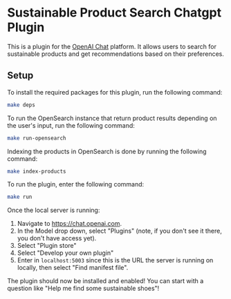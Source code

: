 # Sustainable Product Search Chatgpt Plugin

This is a plugin for the [OpenAI Chat](https://chat.openai.com) platform. It allows users to search for sustainable products and get recommendations based on their preferences.

## Setup

To install the required packages for this plugin, run the following command:

```bash
make deps
```

To run the OpenSearch instance that return product results depending on the user's input, run the following command:

```bash
make run-opensearch
```

Indexing the products in OpenSearch is done by running the following command:

```bash
make index-products
```

To run the plugin, enter the following command:

```bash
make run
```

Once the local server is running:

1. Navigate to https://chat.openai.com.
2. In the Model drop down, select "Plugins" (note, if you don't see it there, you don't have access yet).
3. Select "Plugin store"
4. Select "Develop your own plugin"
5. Enter in `localhost:5003` since this is the URL the server is running on locally, then select "Find manifest file".

The plugin should now be installed and enabled! You can start with a question like "Help me find some sustainable shoes"!